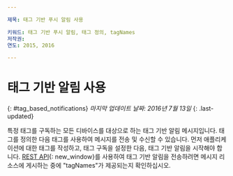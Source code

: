 ```yaml
---

제목: 태그 기반 푸시 알림 사용

키워드: 태그 기반 푸시 알림, 태그 정의, tagNames
저작권:
연도: 2015, 2016

---
```


# 태그 기반 알림 사용
{: #tag_based_notifications}
*마지막 업데이트 날짜: 2016년 7월 13일*
{: .last-updated}

특정 태그를 구독하는 모든 디바이스를 대상으로 하는 태그 기반 알림 메시지입니다. 태그를 정의한 다음 태그를 사용하여 메시지를 전송 및 수신할 수 있습니다. 먼저 애플리케이션에 대한 태그를 작성하고, 태그 구독을 설정한 다음, 태그 기반 알림을 시작해야 합니다. [REST API](https://mobile.{DomainName}/imfpushrestapidocs/){: new_window}를 사용하여 태그 기반 알림을 전송하려면 메시지 리소스에 게시하는 중에 "tagNames"가 제공되는지 확인하십시오. 

